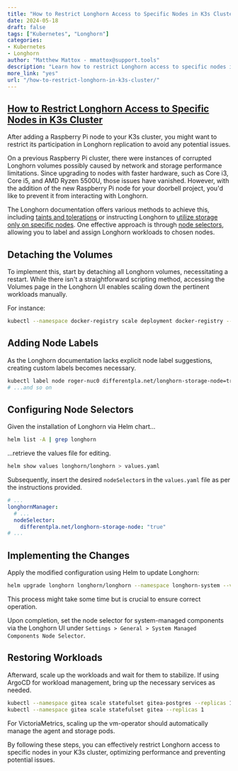 ```yaml
---
title: "How to Restrict Longhorn Access to Specific Nodes in K3s Cluster"
date: 2024-05-18
draft: false
tags: ["Kubernetes", "Longhorn"]
categories:
- Kubernetes
- Longhorn
author: "Matthew Mattox - mmattox@support.tools"
description: "Learn how to restrict Longhorn access to specific nodes in your K3s cluster to avoid replication issues."
more_link: "yes"
url: "/how-to-restrict-longhorn-in-k3s-cluster/"
---
```


## [How to Restrict Longhorn Access to Specific Nodes in K3s Cluster](#how-to-restrict-longhorn-access-to-specific-nodes-in-k3s-cluster)

After adding a Raspberry Pi node to your K3s cluster, you might want to restrict its participation in Longhorn replication to avoid any potential issues.

On a previous Raspberry Pi cluster, there were instances of corrupted Longhorn volumes possibly caused by network and storage performance limitations. Since upgrading to nodes with faster hardware, such as Core i3, Core i5, and AMD Ryzen 5500U, those issues have vanished. However, with the addition of the new Raspberry Pi node for your doorbell project, you'd like to prevent it from interacting with Longhorn.

The Longhorn documentation offers various methods to achieve this, including [taints and tolerations](https://longhorn.io/docs/1.5.2/advanced-resources/deploy/taint-toleration/) or instructing Longhorn to [utilize storage only on specific nodes](https://longhorn.io/kb/tip-only-use-storage-on-a-set-of-nodes/). One effective approach is through [node selectors](https://longhorn.io/docs/1.5.2/advanced-resources/deploy/node-selector/), allowing you to label and assign Longhorn workloads to chosen nodes.

## Detaching the Volumes

To implement this, start by detaching all Longhorn volumes, necessitating a restart. While there isn't a straightforward scripting method, accessing the Volumes page in the Longhorn UI enables scaling down the pertinent workloads manually.

For instance:

```sh
kubectl --namespace docker-registry scale deployment docker-registry --replicas 0
```

## Adding Node Labels

As the Longhorn documentation lacks explicit node label suggestions, creating custom labels becomes necessary.

```sh
kubectl label node roger-nuc0 differentpla.net/longhorn-storage-node=true
# ...and so on
```

## Configuring Node Selectors

Given the installation of Longhorn via Helm chart...

```sh
helm list -A | grep longhorn
```

...retrieve the values file for editing.

```sh
helm show values longhorn/longhorn > values.yaml
```

Subsequently, insert the desired `nodeSelector`s in the `values.yaml` file as per the instructions provided.

```yaml
# ...
longhornManager:
  # ...
  nodeSelector:
    differentpla.net/longhorn-storage-node: "true"
# ...
```

## Implementing the Changes

Apply the modified configuration using Helm to update Longhorn:

```sh
helm upgrade longhorn longhorn/longhorn --namespace longhorn-system --values values.yaml
```

This process might take some time but is crucial to ensure correct operation.

Upon completion, set the node selector for system-managed components via the Longhorn UI under `Settings > General > System Managed Components Node Selector`.

## Restoring Workloads

Afterward, scale up the workloads and wait for them to stabilize. If using ArgoCD for workload management, bring up the necessary services as needed.

```sh
kubectl --namespace gitea scale statefulset gitea-postgres --replicas 1
kubectl --namespace gitea scale statefulset gitea --replicas 1
```

For VictoriaMetrics, scaling up the vm-operator should automatically manage the agent and storage pods.

By following these steps, you can effectively restrict Longhorn access to specific nodes in your K3s cluster, optimizing performance and preventing potential issues.
